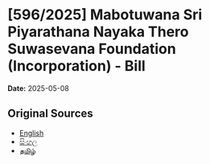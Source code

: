 # [596/2025] Mabotuwana Sri Piyarathana Nayaka Thero Suwasevana Foundation (Incorporation) - Bill

**Date:** 2025-05-08

## Original Sources

- [English](https://documents.gov.lk/view/bills/2025/5/596-2025_E.pdf)
- [සිංහල](https://documents.gov.lk/view/bills/2025/5/596-2025_S.pdf)
- [தமிழ்](https://documents.gov.lk/view/bills/2025/5/596-2025_T.pdf)

